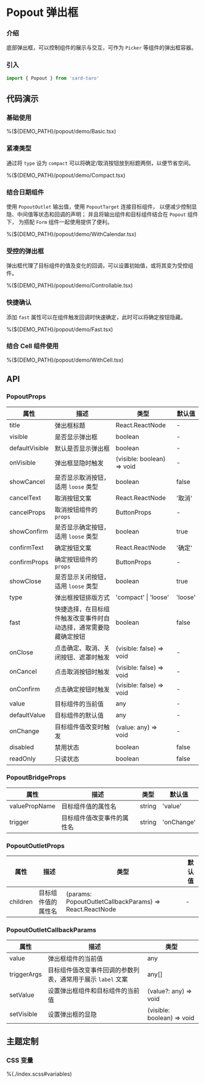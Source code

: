 # Popout 弹出框

### 介绍

底部弹出框，可以控制组件的展示与交互，可作为 `Picker` 等组件的弹出框容器。

### 引入

```js
import { Popout } from 'sard-taro'
```

## 代码演示

### 基础使用

%(${DEMO_PATH}/popout/demo/Basic.tsx)

### 紧凑类型

通过将 `type` 设为 `compact` 可以将确定/取消按钮放到标题两侧，以便节省空间。

%(${DEMO_PATH}/popout/demo/Compact.tsx)

### 结合日期组件

使用 `PopoutOutlet` 输出值，使用 `PopoutTarget` 连接目标组件，
以便减少控制显隐、中间值等状态和回调的声明；
并且将输出组件和目标组件结合在 `Popout` 组件下，
为搭配 `Form` 组件一起使用提供了便利。

%(${DEMO_PATH}/popout/demo/WithCalendar.tsx)

### 受控的弹出框

弹出框代理了目标组件的值及变化的回调，可以设置初始值，或将其变为受控组件。

%(${DEMO_PATH}/popout/demo/Controllable.tsx)

### 快捷确认

添加 `fast` 属性可以在组件触发回调时快速确定，此时可以将确定按钮隐藏。

%(${DEMO_PATH}/popout/demo/Fast.tsx)

### 结合 Cell 组件使用

%(${DEMO_PATH}/popout/demo/WithCell.tsx)

## API

### PopoutProps

| 属性           | 描述                                                             | 类型                       | 默认值  |
| -------------- | ---------------------------------------------------------------- | -------------------------- | ------- |
| title          | 弹出框标题                                                       | React.ReactNode            | -       |
| visible        | 是否显示弹出框                                                   | boolean                    | -       |
| defaultVisible | 默认是否显示弹出框                                               | boolean                    | -       |
| onVisible      | 弹出框显隐时触发                                                 | (visible: boolean) => void | -       |
| showCancel     | 是否显示取消按钮，适用 `loose` 类型                              | boolean                    | false   |
| cancelText     | 取消按钮文案                                                     | React.ReactNode            | '取消'  |
| cancelProps    | 取消按钮组件的 `props`                                           | ButtonProps                | -       |
| showConfirm    | 是否显示确定按钮，适用 `loose` 类型                              | boolean                    | true    |
| confirmText    | 确定按钮文案                                                     | React.ReactNode            | '确定'  |
| confirmProps   | 确定按钮组件的 `props`                                           | ButtonProps                | -       |
| showClose      | 是否显示关闭按钮，适用 `loose` 类型                              | boolean                    | true    |
| type           | 弹出框按钮排版方式                                               | 'compact' \| 'loose'       | 'loose' |
| fast           | 快捷选择，在目标组件触发改变事件时自动选择，通常需要隐藏确定按钮 | boolean                    | false   |
| onClose        | 点击确定、取消、关闭按钮、遮罩时触发                             | (visible: false) => void   | -       |
| onCancel       | 点击取消按钮时触发                                               | (visible: false) => void   | -       |
| onConfirm      | 点击确定按钮时触发                                               | (visible: false) => void   | -       |
| value          | 目标组件的当前值                                                 | any                        | -       |
| defaultValue   | 目标组件的默认值                                                 | any                        | -       |
| onChange       | 目标组件值改变时触发                                             | (value: any) => void       | -       |
| disabled       | 禁用状态                                                         | boolean                    | false   |
| readOnly       | 只读状态                                                         | boolean                    | false   |

### PopoutBridgeProps

| 属性          | 描述                       | 类型   | 默认值     |
| ------------- | -------------------------- | ------ | ---------- |
| valuePropName | 目标组件值的属性名         | string | 'value'    |
| trigger       | 目标组件值改变事件的属性名 | string | 'onChange' |

### PopoutOutletProps

| 属性     | 描述               | 类型                                                    | 默认值 |
| -------- | ------------------ | ------------------------------------------------------- | ------ |
| children | 目标组件值的属性名 | (params: PopoutOutletCallbackParams) => React.ReactNode | -      |

### PopoutOutletCallbackParams

| 属性        | 描述                                                        | 类型                       |
| ----------- | ----------------------------------------------------------- | -------------------------- |
| value       | 弹出框组件的当前值                                          | any                        |
| triggerArgs | 目标组件值改变事件回调的参数列表，通常用于展示 `label` 文案 | any[]                      |
| setValue    | 设置弹出框组件和目标组件的当前值                            | (value?: any) => void      |
| setVisible  | 设置弹出框的显隐                                            | (visible: boolean) => void |

## 主题定制

### CSS 变量

%(./index.scss#variables)
